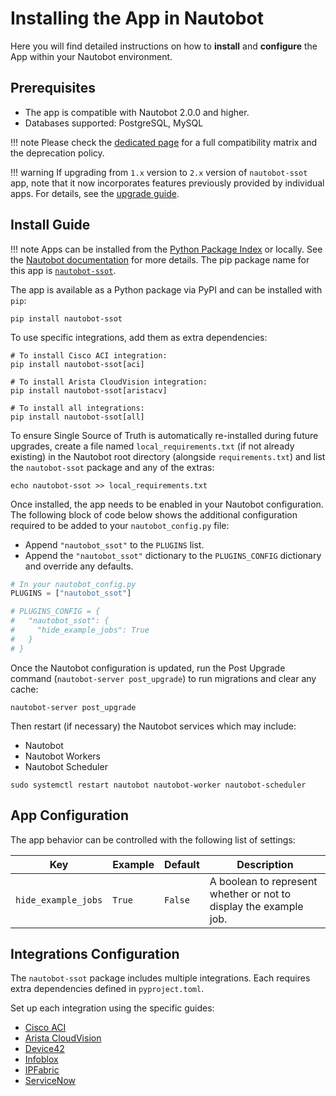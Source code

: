 # Installing the App in Nautobot

Here you will find detailed instructions on how to **install** and **configure** the App within your Nautobot environment.

## Prerequisites

- The app is compatible with Nautobot 2.0.0 and higher.
- Databases supported: PostgreSQL, MySQL

!!! note
    Please check the [dedicated page](compatibility_matrix.md) for a full compatibility matrix and the deprecation policy.

!!! warning
    If upgrading from `1.x` version to `2.x` version of `nautobot-ssot` app, note that it now incorporates features previously provided by individual apps. For details, see the [upgrade guide](../admin/upgrade.md).

## Install Guide

!!! note
    Apps can be installed from the [Python Package Index](https://pypi.org/) or locally. See the [Nautobot documentation](https://docs.nautobot.com/projects/core/en/stable/user-guide/administration/installation/app-install/) for more details. The pip package name for this app is [`nautobot-ssot`](https://pypi.org/project/nautobot-ssot/).

The app is available as a Python package via PyPI and can be installed with `pip`:

```shell
pip install nautobot-ssot
```

To use specific integrations, add them as extra dependencies:

```shell
# To install Cisco ACI integration:
pip install nautobot-ssot[aci]

# To install Arista CloudVision integration:
pip install nautobot-ssot[aristacv]

# To install all integrations:
pip install nautobot-ssot[all]
```

To ensure Single Source of Truth is automatically re-installed during future upgrades, create a file named `local_requirements.txt` (if not already existing) in the Nautobot root directory (alongside `requirements.txt`) and list the `nautobot-ssot` package and any of the extras:

```shell
echo nautobot-ssot >> local_requirements.txt
```

Once installed, the app needs to be enabled in your Nautobot configuration. The following block of code below shows the additional configuration required to be added to your `nautobot_config.py` file:

- Append `"nautobot_ssot"` to the `PLUGINS` list.
- Append the `"nautobot_ssot"` dictionary to the `PLUGINS_CONFIG` dictionary and override any defaults.

```python
# In your nautobot_config.py
PLUGINS = ["nautobot_ssot"]

# PLUGINS_CONFIG = {
#   "nautobot_ssot": {
#     "hide_example_jobs": True
#   }
# }
```

Once the Nautobot configuration is updated, run the Post Upgrade command (`nautobot-server post_upgrade`) to run migrations and clear any cache:

```shell
nautobot-server post_upgrade
```

Then restart (if necessary) the Nautobot services which may include:

- Nautobot
- Nautobot Workers
- Nautobot Scheduler

```shell
sudo systemctl restart nautobot nautobot-worker nautobot-scheduler
```

## App Configuration

The app behavior can be controlled with the following list of settings:

| Key                 | Example | Default | Description                                                       |
| ------------------- | ------- | ------- | ----------------------------------------------------------------- |
| `hide_example_jobs` | `True`  | `False` | A boolean to represent whether or not to display the example job. |

## Integrations Configuration

The `nautobot-ssot` package includes multiple integrations. Each requires extra dependencies defined in `pyproject.toml`.

Set up each integration using the specific guides:

- [Cisco ACI](./integrations/aci_setup.md)
- [Arista CloudVision](./integrations/aristacv_setup.md)
- [Device42](./integrations//device42_setup.md)
- [Infoblox](./integrations/infoblox_setup.md)
- [IPFabric](./integrations/ipfabric_setup.md)
- [ServiceNow](./integrations/servicenow_setup.md)
